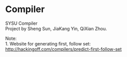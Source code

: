 # Compiler
SYSU Compiler  
  Project by Sheng Sun, JiaKang Yin, QiXian Zhou.  
  
Note:  
    1. Website for generating first, follow set:  
      http://hackingoff.com/compilers/predict-first-follow-set  
